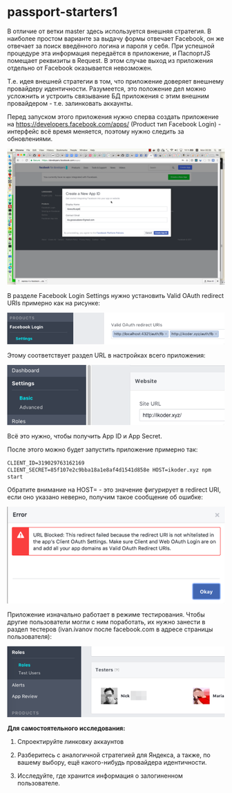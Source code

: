 # passport-starters1

В отличие от ветки master здесь используется внешняя стратегия. В наиболее простом варианте за выдачу формы отвечает Facebook, он же отвечает за поиск введённого логина и пароля у себя. При успешной процедуре эта информация передаётся в приложение, и ПаспортJS помещает реквизиты в Request. В этом случае выход из приложения отдельно от Facebook оказывается невозможен.

Т.е. идея внешней стратегии в том, что приложение доверяет внешнему провайдеру идентичности. Разумеется, это положение дел можно усложнить и устроить связывание БД приложения с этим внешним провайдером - т.е. залинковать аккаунты.

Перед запуском этого приложения нужно сперва создать приложение на https://developers.facebook.com/apps/ (Product тип Facebook Login) - интерфейс всё время меняется, поэтому нужно следить за обновлениями. 

![alt scheme](fbstrategy1.png "Должно выглядеть примерно так")

В разделе Facebook Login Settings нужно установить  Valid OAuth redirect URIs примерно как на рисунке:

![alt scheme](fbstrategy2.png "Должно выглядеть примерно так")

Этому соответствует раздел URL в настройках всего приложения:

![alt scheme](fbstrategy3.png "Должно выглядеть примерно так")

Всё это нужно, чтобы получить App ID и App Secret.

После этого можно будет запустить приложение примерно так:

```
CLIENT_ID=319029763162169 CLIENT_SECRET=85f107e2c9bba18a1e8af4d1541d858e HOST=ikoder.xyz npm start
```

Обратите внимание на HOST= - это значение фигурирует в redirect URI, если оно указано неверно, получим такое сообщение об ошибке:

![alt scheme](fbstrategy4.png "Ошибка")

Приложение изначально работает в режиме тестирования. Чтобы другие пользователи могли с ним поработать, их нужно занести в раздел тестеров (ivan.ivanov после facebook.com в адресе страницы пользователя):

![alt scheme](fbstrategy5.png "Тестеры")

**Для самостоятельного исследования:**

1. Спроектируйте линковку аккаунтов

2. Разберитесь с аналогичной стратегией для Яндекса, а также, по вашему выбору, ещё какого-нибудь провайдера идентичности.

3. Исследуйте, где хранится информация о залогиненном пользователе.
